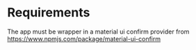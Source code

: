 # Requirements

The app must be wrapper in a material ui confirm provider from https://www.npmjs.com/package/material-ui-confirm
